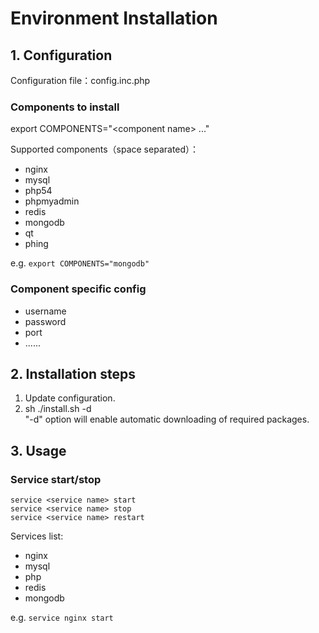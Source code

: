 # Environment Installation
## 1.  Configuration  
  
Configuration file：config.inc.php  
	
### Components to install

export COMPONENTS="\<component name\> ..."  

Supported components（space separated）： 

* nginx 
* mysql 
* php54 
* phpmyadmin 
* redis 
* mongodb 
* qt
* phing

e.g. `export COMPONENTS="mongodb"`  

### Component specific config

* username
* password
* port
* ......

## 2.  Installation steps

1. Update configuration.
2. sh ./install.sh -d  
"-d" option will enable automatic downloading of required packages. 

## 3.  Usage

### Service start/stop

`service <service name> start`  
`service <service name> stop`  
`service <service name> restart` 

Services list:

* nginx
* mysql
* php
* redis
* mongodb

e.g. `service nginx start`
